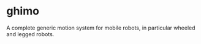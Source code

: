# ghimo
A complete generic motion system for mobile robots, in particular wheeled and legged robots.
